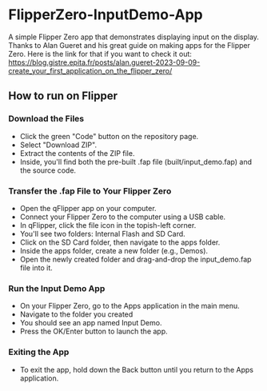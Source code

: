 # FlipperZero-InputDemo-App
A simple Flipper Zero app that demonstrates displaying input on the display. Thanks to Alan Gueret and his great guide on making apps for the Flipper Zero. Here is the link for that if you want to check it out: https://blog.gistre.epita.fr/posts/alan.gueret-2023-09-09-create_your_first_application_on_the_flipper_zero/ 

## How to run on Flipper
### Download the Files
  - Click the green "Code" button on the repository page.
  - Select "Download ZIP".
  - Extract the contents of the ZIP file.
  - Inside, you'll find both the pre-built .fap file (built/input_demo.fap) and the source code.
### Transfer the .fap File to Your Flipper Zero
  - Open the qFlipper app on your computer.
  - Connect your Flipper Zero to the computer using a USB cable.
  - In qFlipper, click the file icon in the topish-left corner.
  - You'll see two folders: Internal Flash and SD Card.
  - Click on the SD Card folder, then navigate to the apps folder.
  - Inside the apps folder, create a new folder (e.g., Demos).
  - Open the newly created folder and drag-and-drop the input_demo.fap file into it.
### Run the Input Demo App
  - On your Flipper Zero, go to the Apps application in the main menu.
  - Navigate to the folder you created
  - You should see an app named Input Demo.
  - Press the OK/Enter button to launch the app.
### Exiting the App
  - To exit the app, hold down the Back button until you return to the Apps application.
